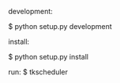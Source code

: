 development:

  $ python setup.py development


install:

  $ python setup.py install

run:
  $ tkscheduler
